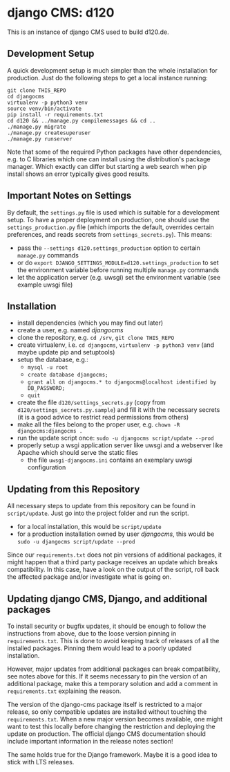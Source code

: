 # django CMS: d120

This is an instance of django CMS used to build d120.de.

## Development Setup

A quick development setup is much simpler than the whole installation for production. Just do the following steps to get a local instance running:

```
git clone THIS_REPO
cd djangocms
virtualenv -p python3 venv
source venv/bin/activate
pip install -r requirements.txt
cd d120 && ../manage.py compilemessages && cd ..
./manage.py migrate
./manage.py createsuperuser
./manage.py runserver
```

Note that some of the required Python packages have other dependencies, e.g. to C libraries which one can install using the distribution's package manager. Which exactly can differ but starting a web search when pip install shows an error typically gives good results.

## Important Notes on Settings

By default, the `settings.py` file is used which is suitable for a development setup. To have a proper deployment on production, one should use the `settings_production.py` file (which imports the default, overrides certain preferences, and reads secrets from `settings_secrets.py`). This means:
* pass the `--settings d120.settings_production` option to certain `manage.py` commands
* or do `export DJANGO_SETTINGS_MODULE=d120.settings_production` to set the environment variable before running multiple `manage.py` commands
* let the application server (e.g. uwsgi) set the environment variable (see example uwsgi file)

## Installation

* install dependencies (which you may find out later)
* create a user, e.g. named *djangocms*
* clone the repository, e.g. `cd /srv`, `git clone THIS_REPO`
* create virtualenv, i.e. `cd djangocms`, `virtualenv -p python3 venv` (and maybe update pip and setuptools)
* setup the database, e.g.:
    * `mysql -u root`
    * `create database djangocms;`
    * `grant all on djangocms.* to djangocms@localhost identified by DB_PASSWORD;`
    * `quit`
* create the file `d120/settings_secrets.py` (copy from `d120/settings_secrets.py.sample`) and fill it with the necessary secrets (it is a good advice to restrict read permissions from others)
* make all the files belong to the proper user, e.g. `chown -R djangocms:djangocms .`
* run the update script once: `sudo -u djangocms script/update --prod`
* properly setup a wsgi application server like uwsgi and a webserver like Apache which should serve the static files
    * the file `uwsgi-djangocms.ini` contains an exemplary uwsgi configuration

## Updating from this Repository

All necessary steps to update from this repository can be found in `script/update`. Just go into the project folder and run the script.

* for a local installation, this would be `script/update`
* for a production installation owned by user *djangocms*, this would be `sudo -u djangocms script/update --prod`

Since our `requirements.txt` does not pin versions of additional packages, it might happen that a third party package receives an update which breaks compatibility. In this case, have a look on the output of the script, roll back the affected package and/or investigate what is going on.

## Updating django CMS, Django, and additional packages

To install security or bugfix updates, it should be enough to follow the instructions from above, due to the loose version pinning in `requirements.txt`. This is done to avoid keeping track of releases of all the installed packages. Pinning them would lead to a poorly updated installation.

However, major updates from additional packages can break compatibility, see notes above for this. If it seems necessary to pin the version of an additional package, make this a temporary solution and add a comment in `requirements.txt` explaining the reason.

The version of the django-cms package itself is restricted to a major release, so only compatible updates are installed without touching the `requirements.txt`. When a new major version becomes available, one might want to test this locally before changing the restriction and deploying the update on production. The official django CMS documentation should include important information in the release notes section!

The same holds true for the Django framework. Maybe it is a good idea to stick with LTS releases.
